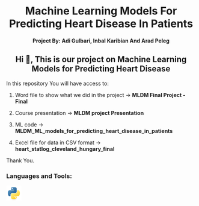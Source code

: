 <h1 align="center"> Machine Learning Models For Predicting Heart Disease In Patients </h1>
<p align="left">
</p>

<h4 align="center">Project By: Adi Gulbari, Inbal Karibian And Arad Peleg</h4>

<h2 align="center">Hi 👋, This is our project on Machine Learning Models for Predicting Heart Disease  </h2>
<p align="left">
</p>

In this repository You will have access to: 

1. Word file to show what we did in the project ->  <strong>MLDM Final Project - Final</strong>

2. Course presentation -> <strong>MLDM project Presentation</strong> 

3. ML code -> <strong>MLDM_ML_models_for_predicting_heart_disease_in_patients</strong> 

4. Excel file for data in CSV format -> <strong>heart_statlog_cleveland_hungary_final</strong>

Thank You.

<h3 align="left">Languages and Tools:</h3>

 <img src="https://raw.githubusercontent.com/devicons/devicon/master/icons/python/python-original.svg" alt="python" width="40" height="40"/> </a>


  



